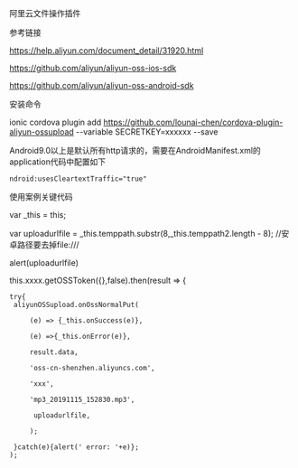 阿里云文件操作插件



参考链接

https://help.aliyun.com/document_detail/31920.html

https://github.com/aliyun/aliyun-oss-ios-sdk

https://github.com/aliyun/aliyun-oss-android-sdk




安装命令

 ionic cordova plugin add  https://github.com/lounai-chen/cordova-plugin-aliyun-ossupload  --variable SECRETKEY=xxxxxx --save 
 
 Android9.0以上是默认所有http请求的，需要在AndroidManifest.xml的application代码中配置如下 
 
 ```
 ndroid:usesCleartextTraffic="true"
 ```
 



使用案例关键代码


var _this = this;

var uploadurlfile = _this.temppath.substr(8,_this.temppath2.length - 8); //安卓路径要去掉file:///

alert(uploadurlfile)

this.xxxx.getOSSToken({},false).then(result => {



    try{
     aliyunOSSupload.onOssNormalPut(
     
         (e) => {_this.onSuccess(e)},
         
         (e) =>{_this.onError(e)},
         
         result.data,
         
         'oss-cn-shenzhen.aliyuncs.com',
         
         'xxx',
         
         'mp3_20191115_152830.mp3',
         
          uploadurlfile,
          
         );

     }catch(e){alert(' error: '+e)}; 
    );


    


